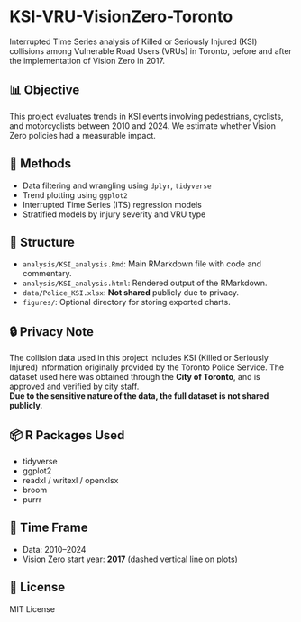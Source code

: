 # KSI-VRU-VisionZero-Toronto

Interrupted Time Series analysis of Killed or Seriously Injured (KSI) collisions among Vulnerable Road Users (VRUs) in Toronto, before and after the implementation of Vision Zero in 2017.

## 📊 Objective

This project evaluates trends in KSI events involving pedestrians, cyclists, and motorcyclists between 2010 and 2024. We estimate whether Vision Zero policies had a measurable impact.

## 🧪 Methods

- Data filtering and wrangling using `dplyr`, `tidyverse`
- Trend plotting using `ggplot2`
- Interrupted Time Series (ITS) regression models
- Stratified models by injury severity and VRU type

## 📁 Structure

- `analysis/KSI_analysis.Rmd`: Main RMarkdown file with code and commentary.
- `analysis/KSI_analysis.html`: Rendered output of the RMarkdown.
- `data/Police_KSI.xlsx`: **Not shared** publicly due to privacy.
- `figures/`: Optional directory for storing exported charts.

## 🔒 Privacy Note

The collision data used in this project includes KSI (Killed or Seriously Injured) information originally provided by the Toronto Police Service. The dataset used here was obtained through the **City of Toronto**, and is approved and verified by city staff.  
**Due to the sensitive nature of the data, the full dataset is not shared publicly.**

## 📦 R Packages Used

- tidyverse
- ggplot2
- readxl / writexl / openxlsx
- broom
- purrr

## 📆 Time Frame

- Data: 2010–2024
- Vision Zero start year: **2017** (dashed vertical line on plots)

## 📜 License

MIT License
